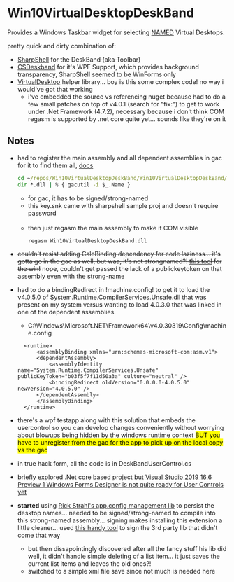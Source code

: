 # Win10VirtualDesktopDeskBand
Provides a Windows Taskbar widget for selecting <u>NAMED</u> Virtual Desktops.

pretty quick and dirty combination of:
- ~~[SharpShell](https://github.com/dwmkerr/sharpshell) for the DeskBand (aka Toolbar)~~
- [CSDeskband](https://github.com/dsafa/CSDeskBand) for it's WPF Support, which provides background transparency, SharpShell seemed to be WinForms only 
- [VirtualDesktop](https://github.com/Grabacr07/VirtualDesktop) helper library... boy is this some complex code! no way i would've got that working
  - i've embedded the source vs referencing nuget because had to do a few small patches on top of v4.0.1 (search for "fix:") to get to work under .Net Framework (4.7.2), necessary because i don't think COM regasm is supported by .net core quite yet... sounds like they're on it


## Notes
- had to register the main assembly and all dependent assemblies in gac for it to find them all, [docs](https://github.com/dsafa/CSDeskBand/wiki#deskband-installation)
  ```bat
  cd ~/repos/Win10VirtualDesktopDeskBand/Win10VirtualDesktopDeskBand/bin/debug
  dir *.dll | % { gacutil -i $_.Name }
  ```
  - for gac, it has to be signed/strong-named
  - this key.snk came with sharpshell sample proj and doesn't require password<br/></br>
  * then just regasm the main assembly to make it COM visible
    ```bat
    regasm Win10VirtualDesktopDeskBand.dll
    ```
- ~~couldn't resist adding CalcBinding dependency for code laziness... it's gotta go in the gac as well, but waa, it's not strongnamed?! [this tool](https://brutaldev.com/post/NET-Assembly-Strong-Name-Signer) for the win!~~ nope, couldn't get passed the lack of a publickeytoken on that assembly even with the strong-name
- had to do a bindingRedirect in !machine.config! to get it to load the v4.0.5.0 of System.Runtime.CompilerServices.Unsafe.dll that was present on my system versus wanting to load 4.0.3.0 that was linked in one of the dependent assemblies.
  - C:\Windows\Microsoft.NET\Framework64\v4.0.30319\Config\machine.config
  ```
    <runtime>
        <assemblyBinding xmlns="urn:schemas-microsoft-com:asm.v1">
        <dependentAssembly>
            <assemblyIdentity name="System.Runtime.CompilerServices.Unsafe" publicKeyToken="b03f5f7f11d50a3a" culture="neutral" />
            <bindingRedirect oldVersion="0.0.0.0-4.0.5.0" newVersion="4.0.5.0" />
        </dependentAssembly>
        </assemblyBinding>
    </runtime>
  ```
- there's a wpf testapp along with this solution that embeds the usercontrol so you can develop changes conveniently without worrying about blowups being hidden by the windows runtime context <span style="background-color: yellow; color: black">BUT you have to unregister from the gac for the app to pick up on the local copy vs the gac</span>

- in true hack form, all the code is in DeskBandUserControl.cs
- briefly explored .Net core based project but [Visual Studio 2019 16.6 Preview 1 Windows Forms Designer is not quite ready for User Controls yet](https://devblogs.microsoft.com/dotnet/updates-on-net-core-windows-forms-designer/)
- **started** using  [Rick Strahl's  app.config management lib](https://github.com/RickStrahl/Westwind.ApplicationConfiguration) to persist the desktop names... needed to be signed/strong-named to compile into this strong-named assembly... signing  makes installing this extension a little cleaner... used [this handy tool](https://brutaldev.com/post/NET-Assembly-Strong-Name-Signer) to sign the 3rd party lib that didn't come that way
  - but then dissapointingly discovered after all the fancy stuff his lib did well, it didn't handle simple deleting of a list item... it just saves the current list items and leaves the old ones?!
  - switched to a simple xml file save since not much is needed here
